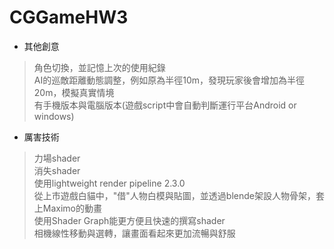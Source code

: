 # CGGameHW3

* 其他創意
> 角色切換，並記憶上次的使用紀錄\
> AI的巡敵距離動態調整，例如原為半徑10m，發現玩家後會增加為半徑20m，模擬真實情境\
> 有手機版本與電腦版本(遊戲script中會自動判斷運行平台Android or windows)

* 厲害技術
> 力場shader\
> 消失shader\
> 使用lightweight render pipeline 2.3.0\
> 從上市遊戲白貓中，"借"人物白模與貼圖，並透過blende架設人物骨架，套上Maximo的動畫\
> 使用Shader Graph能更方便且快速的撰寫shader\
> 相機線性移動與選轉，讓畫面看起來更加流暢與舒服